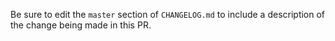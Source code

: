 Be sure to edit the `master` section of `CHANGELOG.md` to include a description
of the change being made in this PR.
